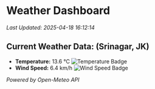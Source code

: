 
# Weather Dashboard

_Last Updated: 2025-04-18 16:12:14_

## Current Weather Data: (Srinagar, JK)
- **Temperature:** 13.6 °C ![Temperature Badge](https://img.shields.io/badge/Temperature-Low%20Temp-blue)
- **Wind Speed:** 6.4 km/h ![Wind Speed Badge](https://img.shields.io/badge/Wind%20Speed-Light%20Wind-blue)

*Powered by Open-Meteo API*
